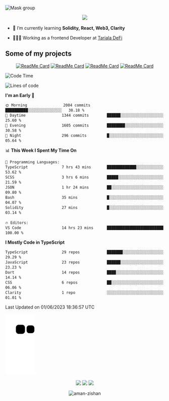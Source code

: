 


<!--
**Aman-zishan/Aman-zishan** is a ✨ _special_ ✨ repository because its `README.md` (this file) appears on your GitHub profile.-->

![Mask group](https://user-images.githubusercontent.com/55238388/198835024-7b28ab40-4869-4c1c-a9c5-29d3f9c20c92.png)
<!--
<p align="center"> <a href="https://github.com/ryo-ma/github-profile-trophy"><img src="https://github-profile-trophy.vercel.app/?username=aman-zishan" alt="aman-zishan" /></a> </p> -->

<div align="center">
  
![](https://github-readme-stats.vercel.app/api?username=Aman-zishan&count_private=true&theme=dark&show_icons=true&include_all_commits=true)

</div>


- 🌱 I’m currently learning **Solidity, React, Web3, Clarity**

- 👩🏻‍💻 Working as a frontend Developer at [Tariala DeFi]([https://www.cache.gold](https://twitter.com/TarialaDeFi))


## Some of my projects

<div align="center">

[![ReadMe Card](https://github-readme-stats.vercel.app/api/pin/?username=Aman-zishan&repo=textextractor2.0&theme=dark)](https://github.com/Aman-zishan/textextractor2.0)
[![ReadMe Card](https://github-readme-stats.vercel.app/api/pin/?username=Aman-zishan&repo=SuperPay&theme=dark)](https://github.com/Aman-zishan/SuperPay)
[![ReadMe Card](https://github-readme-stats.vercel.app/api/pin/?username=Aman-zishan&repo=textextractor&theme=dark)](https://github.com/Aman-zishan/textextractor)
[![ReadMe Card](https://github-readme-stats.vercel.app/api/pin/?username=Aman-zishan&repo=palliative-care-clinic&theme=dark)](https://github.com/Aman-zishan/palliative-care-clinic)

</div>

<!--START_SECTION:waka-->
![Code Time](http://img.shields.io/badge/Code%20Time-714%20hrs%2013%20mins-blue)

![Lines of code](https://img.shields.io/badge/From%20Hello%20World%20I%27ve%20Written-10.5%20million%20lines%20of%20code-blue)

**I'm an Early 🐤** 

```text
🌞 Morning                2004 commits        ██████████░░░░░░░░░░░░░░░   38.18 % 
🌆 Daytime                1344 commits        ██████░░░░░░░░░░░░░░░░░░░   25.60 % 
🌃 Evening                1605 commits        ████████░░░░░░░░░░░░░░░░░   30.58 % 
🌙 Night                  296 commits         █░░░░░░░░░░░░░░░░░░░░░░░░   05.64 % 
```


📊 **This Week I Spent My Time On** 

```text
💬 Programming Languages: 
TypeScript               7 hrs 43 mins       █████████████░░░░░░░░░░░░   53.62 % 
SCSS                     3 hrs 6 mins        █████░░░░░░░░░░░░░░░░░░░░   21.59 % 
JSON                     1 hr 24 mins        ██░░░░░░░░░░░░░░░░░░░░░░░   09.80 % 
Bash                     35 mins             █░░░░░░░░░░░░░░░░░░░░░░░░   04.07 % 
Solidity                 27 mins             █░░░░░░░░░░░░░░░░░░░░░░░░   03.14 % 

🔥 Editors: 
VS Code                  14 hrs 23 mins      █████████████████████████   100.00 % 
```

**I Mostly Code in TypeScript** 

```text
TypeScript               29 repos            ███████░░░░░░░░░░░░░░░░░░   29.29 % 
JavaScript               23 repos            ██████░░░░░░░░░░░░░░░░░░░   23.23 % 
Dart                     14 repos            ████░░░░░░░░░░░░░░░░░░░░░   14.14 % 
CSS                      6 repos             ██░░░░░░░░░░░░░░░░░░░░░░░   06.06 % 
Clarity                  1 repo              ░░░░░░░░░░░░░░░░░░░░░░░░░   01.01 % 
```




 Last Updated on 01/06/2023 18:36:57 UTC
<!--END_SECTION:waka-->



  <p align="center">
  

  
  ![github contribution grid snake animation](https://raw.githubusercontent.com/Aman-zishan/Aman-zishan/output/github-snake.svg)

  <p align="center">
    <a href="https://www.linkedin.com/in/aman-zishan/" alt="Linkedin"><img src="https://user-images.githubusercontent.com/55238388/120218464-65c0a780-c257-11eb-9b12-3c14e8278bf5.png"></a>
    <a href="mailto:amanzishan.az@gmail.com" alt="Contact me"><img src="https://user-images.githubusercontent.com/55238388/120218600-9d2f5400-c257-11eb-93d6-92740f5ca780.png"></a>
    <a href="https://youtube.com/channel/UCIe6F1qZLZp1ON84Mv6XHSQ" alt="My site"><img src="https://user-images.githubusercontent.com/55238388/120218709-c8b23e80-c257-11eb-823d-b7260f89374e.png"></a>
  </p>
</p>

<p align="center"> <img src="https://komarev.com/ghpvc/?username=aman-zishan&label=Profile%20views&color=0e75b6&style=flat" alt="aman-zishan" /> </p>








